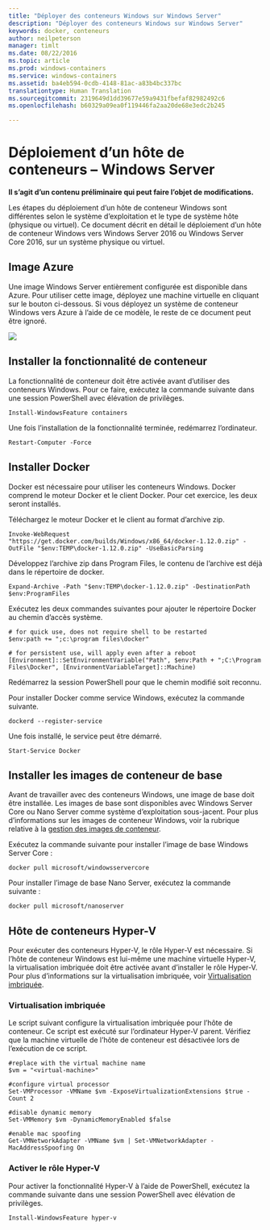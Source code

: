 ```yaml
---
title: "Déployer des conteneurs Windows sur Windows Server"
description: "Déployer des conteneurs Windows sur Windows Server"
keywords: docker, conteneurs
author: neilpeterson
manager: timlt
ms.date: 08/22/2016
ms.topic: article
ms.prod: windows-containers
ms.service: windows-containers
ms.assetid: ba4eb594-0cdb-4148-81ac-a83b4bc337bc
translationtype: Human Translation
ms.sourcegitcommit: 2319649d1dd39677e59a9431fbefaf82982492c6
ms.openlocfilehash: b60329a09ea0f119446fa2aa20de68e3edc2b245

---
```


# Déploiement d’un hôte de conteneurs – Windows Server

**Il s’agit d’un contenu préliminaire qui peut faire l’objet de modifications.**

Les étapes du déploiement d’un hôte de conteneur Windows sont différentes selon le système d’exploitation et le type de système hôte (physique ou virtuel). Ce document décrit en détail le déploiement d’un hôte de conteneur Windows vers Windows Server 2016 ou Windows Server Core 2016, sur un système physique ou virtuel.

## Image Azure 

Une image Windows Server entièrement configurée est disponible dans Azure. Pour utiliser cette image, déployez une machine virtuelle en cliquant sur le bouton ci-dessous. Si vous déployez un système de conteneur Windows vers Azure à l’aide de ce modèle, le reste de ce document peut être ignoré.

<a href="https://portal.azure.com/#create/Microsoft.Template/uri/https%3A%2F%2Fraw.githubusercontent.com%2FMicrosoft%2FVirtualization-Documentation%2Fmaster%2Fwindows-server-container-tools%2Fcontainers-azure-template%2Fazuredeploy.json" target="_blank">
    <img src="http://azuredeploy.net/deploybutton.png"/>
</a>

## Installer la fonctionnalité de conteneur

La fonctionnalité de conteneur doit être activée avant d’utiliser des conteneurs Windows. Pour ce faire, exécutez la commande suivante dans une session PowerShell avec élévation de privilèges.

```none
Install-WindowsFeature containers
```

Une fois l’installation de la fonctionnalité terminée, redémarrez l’ordinateur.

```none
Restart-Computer -Force
```

## Installer Docker

Docker est nécessaire pour utiliser les conteneurs Windows. Docker comprend le moteur Docker et le client Docker. Pour cet exercice, les deux seront installés.

Téléchargez le moteur Docker et le client au format d’archive zip.

```none
Invoke-WebRequest "https://get.docker.com/builds/Windows/x86_64/docker-1.12.0.zip" -OutFile "$env:TEMP\docker-1.12.0.zip" -UseBasicParsing
```

Développez l’archive zip dans Program Files, le contenu de l’archive est déjà dans le répertoire de docker.

```none
Expand-Archive -Path "$env:TEMP\docker-1.12.0.zip" -DestinationPath $env:ProgramFiles
```

Exécutez les deux commandes suivantes pour ajouter le répertoire Docker au chemin d’accès système.

```none
# for quick use, does not require shell to be restarted
$env:path += ";c:\program files\docker"

# for persistent use, will apply even after a reboot 
[Environment]::SetEnvironmentVariable("Path", $env:Path + ";C:\Program Files\Docker", [EnvironmentVariableTarget]::Machine)
```

Redémarrez la session PowerShell pour que le chemin modifié soit reconnu.

Pour installer Docker comme service Windows, exécutez la commande suivante.

```none
dockerd --register-service
```

Une fois installé, le service peut être démarré.

```none
Start-Service Docker
```

## Installer les images de conteneur de base

Avant de travailler avec des conteneurs Windows, une image de base doit être installée. Les images de base sont disponibles avec Windows Server Core ou Nano Server comme système d’exploitation sous-jacent. Pour plus d’informations sur les images de conteneur Windows, voir la rubrique relative à la [gestion des images de conteneur](../management/manage_images.md).

Exécutez la commande suivante pour installer l’image de base Windows Server Core :

```none
docker pull microsoft/windowsservercore
```

Pour installer l’image de base Nano Server, exécutez la commande suivante :

```none
docker pull microsoft/nanoserver
```

## Hôte de conteneurs Hyper-V

Pour exécuter des conteneurs Hyper-V, le rôle Hyper-V est nécessaire. Si l’hôte de conteneur Windows est lui-même une machine virtuelle Hyper-V, la virtualisation imbriquée doit être activée avant d’installer le rôle Hyper-V. Pour plus d’informations sur la virtualisation imbriquée, voir [Virtualisation imbriquée]( https://msdn.microsoft.com/en-us/virtualization/hyperv_on_windows/user_guide/nesting).

### Virtualisation imbriquée

Le script suivant configure la virtualisation imbriquée pour l’hôte de conteneur. Ce script est exécuté sur l’ordinateur Hyper-V parent. Vérifiez que la machine virtuelle de l’hôte de conteneur est désactivée lors de l’exécution de ce script.

```none
#replace with the virtual machine name
$vm = "<virtual-machine>"

#configure virtual processor
Set-VMProcessor -VMName $vm -ExposeVirtualizationExtensions $true -Count 2

#disable dynamic memory
Set-VMMemory $vm -DynamicMemoryEnabled $false

#enable mac spoofing
Get-VMNetworkAdapter -VMName $vm | Set-VMNetworkAdapter -MacAddressSpoofing On
```

### Activer le rôle Hyper-V

Pour activer la fonctionnalité Hyper-V à l’aide de PowerShell, exécutez la commande suivante dans une session PowerShell avec élévation de privilèges.

```none
Install-WindowsFeature hyper-v
```



<!--HONumber=Aug16_HO4-->


